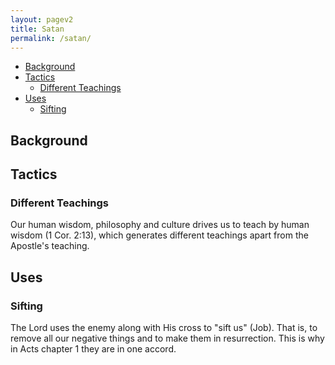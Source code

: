```yaml
---
layout: pagev2
title: Satan
permalink: /satan/
---
```

- [Background](#background)
- [Tactics](#tactics)
  - [Different Teachings](#different-teachings)
- [Uses](#uses)
  - [Sifting](#sifting)


## Background

## Tactics

### Different Teachings

Our human wisdom, philosophy and culture drives us to teach by human wisdom (1 Cor. 2:13), which generates different teachings apart from the Apostle's teaching.

## Uses

### Sifting

The Lord uses the enemy along with His cross to "sift us" (Job). That is, to remove all our negative things and to make them in resurrection. This is why in Acts chapter 1 they are in one accord.